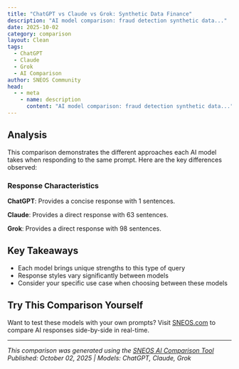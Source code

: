 ```yaml
---
title: "ChatGPT vs Claude vs Grok: Synthetic Data Finance"
description: "AI model comparison: fraud detection synthetic data..."
date: 2025-10-02
category: comparison
layout: Clean
tags:
  - ChatGPT
  - Claude
  - Grok
  - AI Comparison
author: SNEOS Community
head:
  - - meta
    - name: description
      content: "AI model comparison: fraud detection synthetic data..."
---
```


<ChatComparison
  title="ChatGPT vs Claude vs Grok: Synthetic Data Finance"
  prompt="fraud detection synthetic data"
  :responses='{
    "ChatGPT": "Error calling OpenAI API.",
    "Claude": "# Fraud Detection Synthetic Data\n\nSynthetic data is crucial for fraud detection systems due to privacy concerns, data scarcity, and class imbalance issues. Here\u0027s a comprehensive overview:\n\n## Why Synthetic Data for Fraud Detection?\n\n### **Key Benefits**\n- **Privacy Protection**: Avoid exposing sensitive financial data\n- **Data Augmentation**: Increase rare fraud samples\n- **Balanced Datasets**: Address extreme class imbalance (fraud is typically \u003C1%)\n- **Controlled Experiments**: Test edge cases and specific fraud patterns\n- **Regulatory Compliance**: Meet data protection requirements\n\n## Generation Techniques\n\n### **1. Statistical Methods**\n\u0060\u0060\u0060python\nimport numpy as np\nimport pandas as pd\nfrom sklearn.mixture import GaussianMixture\n\n# Example: Gaussian Mixture Model for transaction data\ndef generate_synthetic_transactions(n_samples=10000):\n    # Normal transactions\n    normal_amounts = np.random.lognormal(3, 1, int(n_samples * 0.99))\n    normal_times = np.random.uniform(6, 22, int(n_samples * 0.99))  # Business hours\n    \n    # Fraudulent transactions\n    fraud_amounts = np.random.choice([\n        np.random.uniform(1, 50),      # Small amounts\n        np.random.uniform(500, 2000)   # Large amounts\n    ], int(n_samples * 0.01))\n    fraud_times = np.random.uniform(0, 6, int(n_samples * 0.01))  # Unusual hours\n    \n    return pd.DataFrame({\n        \u0027amount\u0027: np.concatenate([normal_amounts, fraud_amounts]),\n        \u0027hour\u0027: np.concatenate([normal_times, fraud_times]),\n        \u0027is_fraud\u0027: [0] * len(normal_amounts) \u002B [1] * len(fraud_amounts)\n    })\n\u0060\u0060\u0060\n\n### **2. Deep Learning Approaches**\n\n#### **Generative Adversarial Networks (GANs)**\n\u0060\u0060\u0060python\nimport torch\nimport torch.nn as nn\n\nclass FraudGAN(nn.Module):\n    def __init__(self, input_dim=100, output_dim=10):\n        super(FraudGAN, self).__init__()\n        \n        # Generator\n        self.generator = nn.Sequential(\n            nn.Linear(input_dim, 128),\n            nn.ReLU(),\n            nn.Linear(128, 256),\n            nn.ReLU(),\n            nn.Linear(256, output_dim),\n            nn.Tanh()\n        )\n        \n        # Discriminator\n        self.discriminator = nn.Sequential(\n            nn.Linear(output_dim, 256),\n            nn.LeakyReLU(0.2),\n            nn.Linear(256, 128),\n            nn.LeakyReLU(0.2),\n            nn.Linear(128, 1),\n            nn.Sigmoid()\n        )\n\u0060\u0060\u0060\n\n#### **Variational Autoencoders (VAEs)**\n\u0060\u0060\u0060python\nclass FraudVAE(nn.Module):\n    def __init__(self, input_dim=10, hidden_dim=64, latent_dim=20):\n        super(FraudVAE, self).__init__()\n        \n        # Encoder\n        self.encoder = nn.Sequential(\n            nn.Linear(input_dim, hidden_dim),\n            nn.ReLU(),\n            nn.Linear(hidden_dim, latent_dim * 2)  # mu and logvar\n        )\n        \n        # Decoder\n        self.decoder = nn.Sequential(\n            nn.Linear(latent_dim, hidden_dim),\n            nn.ReLU(),\n            nn.Linear(hidden_dim, input_dim),\n            nn.Sigmoid()\n        )\n\u0060\u0060\u0060\n\n### **3. Rule-Based Generation**\n\u0060\u0060\u0060python\nclass FraudScenarioGenerator:\n    def __init__(self):\n        self.fraud_patterns = {\n            \u0027card_testing\u0027: self.generate_card_testing,\n            \u0027account_takeover\u0027: self.generate_account_takeover,\n            \u0027synthetic_identity\u0027: self.generate_synthetic_identity\n        }\n    \n    def generate_card_testing(self, n_samples=100):\n        \u0022\u0022\u0022Generate",
    "Grok": "Creating synthetic data for fraud detection is a common approach to address the challenges of data scarcity, privacy concerns, and imbalanced datasets (since fraudulent transactions are often much rarer than legitimate ones). Synthetic data can be used to train machine learning models, test systems, and simulate various fraud scenarios without risking real customer data. Below, I will outline how to approach generating synthetic data for fraud detection and provide an example using Python with libraries like \u0060faker\u0060 and \u0060numpy\u0060.\n\n---\n\n### Key Considerations for Synthetic Data in Fraud Detection\n1. **Realistic Features**: The synthetic data should mimic real-world transaction data, including fields like transaction amount, timestamp, location, user ID, merchant category, and device information.\n2. **Fraud Patterns**: Incorporate realistic fraud patterns, such as unusually high transaction amounts, rapid successive transactions, or transactions from unusual locations.\n3. **Imbalanced Classes**: Fraud is rare, so ensure the dataset reflects this imbalance (e.g., only 1-5% of transactions are fraudulent).\n4. **Diverse Scenarios**: Include different types of fraud, such as credit card fraud, identity theft, or account takeover.\n\n### Features of Synthetic Transaction Data\nBelow are common features in a fraud detection dataset:\n- **Transaction ID**: Unique identifier for each transaction.\n- **User ID**: Unique identifier for the user.\n- **Timestamp**: Date and time of the transaction.\n- **Amount**: Transaction amount (e.g., in USD).\n- **Merchant**: Name or ID of the merchant.\n- **Merchant Category**: Category of the merchant (e.g., retail, food, electronics).\n- **Location**: Geographic location of the transaction (e.g., country or city).\n- **Device ID**: Unique identifier for the device used.\n- **Payment Method**: Credit card, debit card, online wallet, etc.\n- **Is Fraud**: Binary label (1 for fraud, 0 for legitimate).\n\n---\n\n### Steps to Generate Synthetic Data\n1. **Define the Structure**: Decide on the features and the size of the dataset.\n2. **Generate Legitimate Transactions**: Use random distributions to simulate typical user behavior.\n3. **Inject Fraudulent Transactions**: Introduce anomalies or specific patterns for fraudulent transactions.\n4. **Add Noise and Variability**: Make the data more realistic by adding noise or randomness.\n\n---\n\n### Example: Generating Synthetic Fraud Detection Data in Python\n\nWe will use the \u0060faker\u0060 library to generate realistic user and transaction data, \u0060numpy\u0060 for random distributions, and \u0060pandas\u0060 for data manipulation.\n\n\u0060\u0060\u0060python\nimport pandas as pd\nimport numpy as np\nfrom faker import Faker\nfrom datetime import datetime, timedelta\nimport random\n\n# Initialize Faker for generating fake data\nfake = Faker()\n\n# Parameters for the dataset\nnum_transactions = 10000\nfraud_rate = 0.02  # 2% of transactions are fraudulent\n\n# Lists for merchant categories and payment methods\nmerchant_categories = [\u0027Retail\u0027, \u0027Food \u0026 Beverage\u0027, \u0027Electronics\u0027, \u0027Travel\u0027, \u0027Healthcare\u0027, \u0027Entertainment\u0027]\npayment_methods = [\u0027Credit Card\u0027, \u0027Debit Card\u0027, \u0027Online Wallet\u0027, \u0027Bank Transfer\u0027]\n\n# Function to generate a random timestamp within the last year\ndef random_timestamp():\n    start_date = datetime.now() - timedelta(days=365)\n    end_date = datetime.now()\n    return start_date \u002B (end_date - start_date) * random.random()\n\n# Generate synthetic transaction data\ndata = {\n    \u0027Transaction_ID\u0027: [fake.uuid4() for _ in range(num_transactions)],\n    \u0027User_ID\u0027: [fake.uuid4() for _ in range(num_transactions)],\n    \u0027Timestamp\u0027: [random_timestamp() for _ in range(num_transactions)],\n    \u0027Amount\u0027: [],\n    \u0027Merchant\u0027: [fake.company() for _ in range(num_transactions)],\n    \u0027Merchant_Category\u0027: [random.choice(merchant_categories) for _ in range(num_transactions)],\n    \u0027Location\u0027: [fake.country() for _ in range(num_transactions)],\n    \u0027Device_ID\u0027: [fake.uuid4() for _ in range(num_transactions)],\n    \u0027Payment_Method\u0027: [random.choice(payment_methods) for _ in range(num_transactions)],\n    \u0027Is_Fraud\u0027: []\n}\n\n# Generate transaction amounts and fraud labels\nfor i in range(num_transactions):\n    is_fraud = 1 if random.random() \u003C fraud_rate else 0\n    if is_fraud:\n        # Fraudulent transactions often have unusual amounts (very high or very low)\n        amount = round(random.uniform(500, 5000), 2) if random.random() \u003C 0.7 else round(random.uniform(0.01, 10), 2)\n    else:\n        # Legitimate transactions follow a more normal distribution\n        amount = round(np.random.normal(loc=100, scale=50), 2)\n        if amount \u003C 0:\n            amount = 0.01  # Avoid negative amounts\n    data[\u0027Amount\u0027].append(amount)\n    data[\u0027Is_Fraud\u0027].append(is_fraud)\n\n# Create a DataFrame\ndf = pd.DataFrame(data)\n\n# Sort by timestamp for better readability\ndf = df.sort_values(by=\u0027Timestamp\u0027)\n\n# Reset index\ndf.reset_index(drop=True, inplace=True)\n\n# Display basic information about the dataset\nprint(\u0022Dataset Info:\u0022)\nprint(df.info())\nprint(\u0022\\nFraud Distribution:\u0022)\nprint(df[\u0027Is_Fraud\u0027].value_counts(normalize=True))\nprint(\u0022\\nFirst 5 Rows:\u0022)\nprint(df.head())\n\n# Save to CSV for further use\ndf.to_csv(\u0027synthetic_fraud_data.csv\u0027, index=False)\n\u0060\u0060\u0060\n\n---\n\n### Explanation of the Code\n1. **Data Generation**:\n   - \u0060faker\u0060 generates realistic names for merchants, unique IDs, and locations.\n   - Timestamps are randomly distributed within the last year.\n   - Amounts for legitimate transactions follow a normal distribution (mean=100, std=50), while fraudulent transactions are often outliers (very high or very low amounts).\n2. **Fraud Injection**:\n   - Fraudulent transactions are assigned a higher or lower amount to simulate anomalies.\n   - Only 2% of transactions are labeled as fraudulent to reflect real-world imbalance.\n3. **Output**:\n   - The resulting dataset is stored as a CSV file for further analysis or model training.\n\n---\n\n### Enhancing the Synthetic Data\nTo make the data more realistic, you can add the following features or patterns:\n1. **User Behavior**:\n   - Group transactions by \u0060User_ID\u0060 and introduce patterns (e.g., some users only shop in specific categories or locations).\n   - Add multiple transactions per user with realistic time intervals.\n2. **Fraud Scenarios**:\n   - Simulate rapid successive transactions from the same user or device as a fraud indicator.\n   - Introduce unusual locations or merchants for fraudulent transactions.\n3. **Temporal Patterns**:\n   - Add time-based patterns, such as more fraud during holidays or weekends.\n4. **Advanced Tools**:\n   - Use libraries like \u0060SDV\u0060 (Synthetic Data Vault) to generate more complex synthetic data based on real data distributions.\n\n---\n\n### Using the Data for Fraud Detection\nOnce the synthetic data is generated, it can be used to:\n- Train machine learning models (e.g., logistic regression, random forests, or neural networks) for fraud detection.\n- Evaluate model performance using metrics like precision, recall, and F1-score (especially important for imbalanced data).\n- Test fraud detection systems under various simulated scenarios.\n\nLibraries like \u0060imbalanced-learn\u0060 can be used to handle class imbalance during model training.\n\n---\n\nIf you want a specific enhancement or a deeper dive into a particular aspect (e.g., advanced fraud patterns or model training), let me know!"
  }'
  published-date="13:17"
/>

## Analysis

This comparison demonstrates the different approaches each AI model takes when responding to the same prompt. Here are the key differences observed:

### Response Characteristics

**ChatGPT**: Provides a concise response with 1 sentences. 

**Claude**: Provides a direct response with 63 sentences. 

**Grok**: Provides a direct response with 98 sentences. 

## Key Takeaways

- Each model brings unique strengths to this type of query
- Response styles vary significantly between models
- Consider your specific use case when choosing between these models

## Try This Comparison Yourself

Want to test these models with your own prompts? Visit [SNEOS.com](https://sneos.com) to compare AI responses side-by-side in real-time.

---

*This comparison was generated using the [SNEOS AI Comparison Tool](https://sneos.com)*
*Published: October 02, 2025 | Models: ChatGPT, Claude, Grok*
